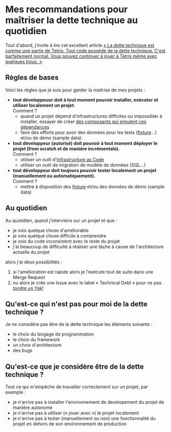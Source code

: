# Mes recommandations pour maîtriser la dette technique au quotidien

Tout d'abord, j'invite à lire cet excellent article [« La dette technique est comme une partie de
Tetris. Tout code possède de la dette technique. C'est parfaitement normal. Vous pouvez continuer à jouer
à Tetris même avec quelques trous. »](https://damien.pobel.fr/post/dette-technique-partie-tetris/).


## Règles de bases

Voici les règles que je suis pour garder la maitrise de mes projets :

- **tout développeuur doit à tout moment pouvoir installer, exécuter et utiliser localement un projet.**<br/>
  Comment ?
    - quand un projet dépend d'infrastructures difficiles ou impossibler à installer, essayer de créer [des composants qui simulent ces dépendances](https://en.wikipedia.org/wiki/Mock_object)
    - faire des efforts pour avoir des données pour les tests ([fixture](https://en.wikipedia.org/wiki/Test_fixture#Software)...) et/ou de démo (sample data)
- **tout développeur (autorisé) doit pouvoir à tout moment déployer le projet (from scratch et de manière incrémentale).**<br />
  Comment ?
    - utiliser un outil d'[Infrastructure as Code](https://fr.wikipedia.org/wiki/Infrastructure_as_Code)
    - utiliser un outil de migration de modèle de données (SQL…)
- **tout développeur doit toujours pouvoir tester localement un projet (manuellement ou automatiquement).**<br />
  Comment ?
    - mettre à disposition des [fixture](https://en.wikipedia.org/wiki/Test_fixture#Software) et/ou des données de démo (sample data)


## Au quotidien

Au quotidien, quand j'interviens sur un projet et que :

- je vois quelque chose d'améliorable
- je vois quelque chose difficile à comprendre
- je vois du code inconsistent avec le reste du projet
- j'ai beaucoup de difficulté à réaliser une tâche à cause de l'architecture actuelle du projet

alors j'ai deux possibilités :

1. si l'amélioration est rapide alors je l'exécute tout de suite dans une Merge Request
2. ou alors je crée une Issue avec le label « Technical Debt » pour ne pas [tondre un Yak!](https://github.com/stephane-klein/personnal-notebook/blob/draft-how-i-manage-technical-debt/003-ne-tonds-pas-de-yaks.md)


## Qu'est-ce qui n'est pas pour moi de la dette technique ?

Je ne considère pas être de la dette technique les éléments suivants :

- le choix du langage de programmation
- le choix du framework
- un choix d'architecture
- des bugs


## Qu'est-ce que je considère être de la dette technique ?

Tout ce qui m'empêche de travailler correctement sur un projet, par exemple :

- je n'arrive pas à installer l'environnement de developement du projet de manière autonome
- je n'arrive pas à utiliser (« jouer avec ») le projet localement
- je n'arrive pas à tester (manuellement ou non) une fonctionnalité du projet en dehors de son environnement de production
